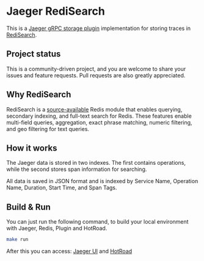 # Jaeger RediSearch
This is a [Jaeger gRPC storage plugin](https://github.com/jaegertracing/jaeger/tree/main/plugin/storage/grpc) implementation for storing traces in [RediSearch](https://redis.io/docs/stack/search/).

## Project status

This is a community-driven project, and you are welcome to share your issues and feature requests. Pull requests are also greatly appreciated.

## Why RediSearch

RediSearch is a [source-available](https://github.com/RediSearch/RediSearch/blob/master/LICENSE) Redis module that enables querying, secondary indexing, and full-text search for Redis. These features enable multi-field queries, aggregation, exact phrase matching, numeric filtering, and geo filtering for text queries.

## How it works

The Jaeger data is stored in two indexes. The first contains operations, while the second stores span information for searching.

All data is saved in JSON format and is indexed by Service Name, Operation Name, Duration, Start Time, and Span Tags.

## Build & Run

You can just run the following command, to build your local environment with Jaeger, Redis, Plugin and HotRoad.

```bash
make run
```

After this you can access: [Jaeger UI](http://localhost:16686) and [HotRoad](http://localhost:8080)